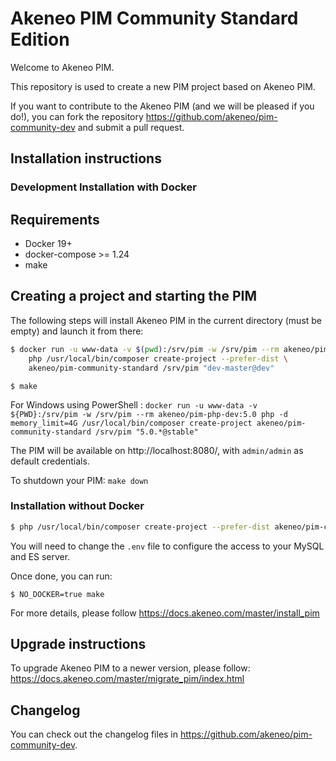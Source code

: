 Akeneo PIM Community Standard Edition
=====================================

Welcome to Akeneo PIM.

This repository is used to create a new PIM project based on Akeneo PIM.

If you want to contribute to the Akeneo PIM (and we will be pleased if you do!), you can fork the repository https://github.com/akeneo/pim-community-dev and submit a pull request.

Installation instructions
-------------------------

### Development Installation with Docker

## Requirements
 - Docker 19+
 - docker-compose >= 1.24
 - make

## Creating a project and starting the PIM
The following steps will install Akeneo PIM in the current directory (must be empty) and launch it from there:

```bash
$ docker run -u www-data -v $(pwd):/srv/pim -w /srv/pim --rm akeneo/pim-php-dev:8.1 \
    php /usr/local/bin/composer create-project --prefer-dist \
    akeneo/pim-community-standard /srv/pim "dev-master@dev"
```
```
$ make

```
For Windows using PowerShell : 
```docker run -u www-data -v ${PWD}:/srv/pim -w /srv/pim --rm akeneo/pim-php-dev:5.0 php -d memory_limit=4G /usr/local/bin/composer create-project akeneo/pim-community-standard /srv/pim "5.0.*@stable"```

The PIM will be available on http://localhost:8080/, with `admin/admin` as default credentials.

To shutdown your PIM: `make down`

### Installation without Docker


```bash
$ php /usr/local/bin/composer create-project --prefer-dist akeneo/pim-community-standard /srv/pim "dev-master@dev"
```

You will need to change the `.env` file to configure the access to your MySQL and ES server.

Once done, you can run:

```
$ NO_DOCKER=true make
```

For more details, please follow https://docs.akeneo.com/master/install_pim

Upgrade instructions
--------------------

To upgrade Akeneo PIM to a newer version, please follow:
https://docs.akeneo.com/master/migrate_pim/index.html

Changelog
---------
You can check out the changelog files in https://github.com/akeneo/pim-community-dev.
